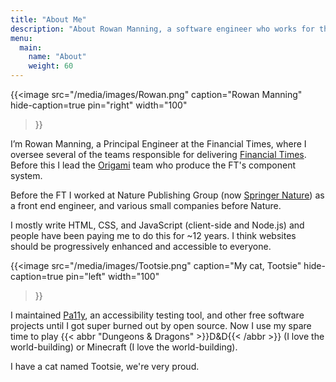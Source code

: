 ```yaml
---
title: "About Me"
description: "About Rowan Manning, a software engineer who works for the Financial Times and plays D&D"
menu:
  main:
    name: "About"
    weight: 60
---
```


{{<image
	src="/media/images/Rowan.png"
	caption="Rowan Manning"
	hide-caption=true
	pin="right"
	width="100"
>}}

I’m Rowan Manning, a Principal Engineer at the Financial Times, where I oversee several of the teams responsible for delivering [Financial Times](https://ft.com/). Before this I lead the [Origami](https://origami.ft.com/) team who produce the FT's component system.

Before the FT I worked at Nature Publishing Group (now [Springer Nature](https://www.springernature.com/)) as a front end engineer, and various small companies before Nature.

I mostly write HTML, CSS, and JavaScript (client-side and Node.js) and people have been paying me to do this for ~12 years. I think websites should be progressively enhanced and accessible to everyone.

{{<image
	src="/media/images/Tootsie.png"
	caption="My cat, Tootsie"
	hide-caption=true
	pin="left"
	width="100"
>}}

I maintained [Pa11y](https://pa11y.org/), an accessibility testing tool, and other free software projects until I got super burned out by open source. Now I use my spare time to play {{< abbr "Dungeons & Dragons" >}}D&amp;D{{< /abbr >}} (I love the world-building) or Minecraft (I love the world-building).

I have a cat named Tootsie, we're very proud.
